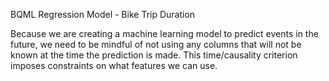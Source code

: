 BQML Regression Model - Bike Trip Duration

Because we are creating a machine learning model to predict events in the future, we need to be mindful of not using any columns that will not be known at the time the prediction is made. This time/causality criterion imposes constraints on what features we can use.


